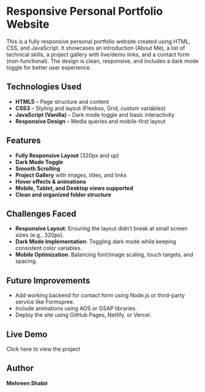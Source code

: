 # Responsive Personal Portfolio Website

This is a fully responsive personal portfolio website created using HTML, CSS, and JavaScript. It showcases an introduction (About Me), a list of technical skills, a project gallery with live/demo links, and a contact form (non-functional). The design is clean, responsive, and includes a dark mode toggle for better user experience.



## Technologies Used

- **HTML5** – Page structure and content
- **CSS3** – Styling and layout (Flexbox, Grid, custom variables)
- **JavaScript (Vanilla)** – Dark mode toggle and basic interactivity
- **Responsive Design** – Media queries and mobile-first layout


## Features

- **Fully Responsive Layout** (320px and up)
- **Dark Mode Toggle**
- **Smooth Scrolling**
- **Project Gallery** with images, titles, and links
- **Hover effects & animations**
- **Mobile, Tablet, and Desktop views supported**
- **Clean and organized folder structure**


##  Challenges Faced

- **Responsive Layout**: Ensuring the layout didn’t break at small screen sizes (e.g., 320px).
- **Dark Mode Implementation**: Toggling dark mode while keeping consistent color variables.
- **Mobile Optimization**: Balancing font/image scaling, touch targets, and spacing.



##  Future Improvements

- Add working backend for contact form using Node.js or third-party service like Formspree.
- Include animations using AOS or GSAP libraries.
- Deploy the site using GitHub Pages, Netlify, or Vercel.



## Live Demo

Click here to view the project 


##  Author

**Mehreen Shabir**  
